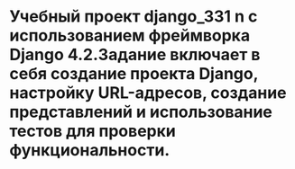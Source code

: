 # Учебный проект django_331 n с использованием фреймворка Django 4.2.Задание включает в себя создание проекта Django, настройку URL-адресов, создание представлений и использование тестов для проверки функциональности.
